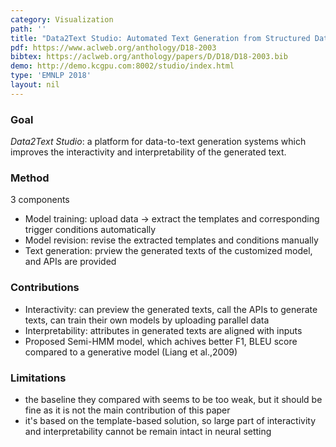 ```yaml
---
category: Visualization
path: ''
title: "Data2Text Studio: Automated Text Generation from Structured Data"
pdf: https://www.aclweb.org/anthology/D18-2003
bibtex: https://aclweb.org/anthology/papers/D/D18/D18-2003.bib
demo: http://demo.kcgpu.com:8002/studio/index.html
type: 'EMNLP 2018'
layout: nil
---
```


### Goal
*Data2Text Studio*: a platform for data-to-text generation systems which improves the interactivity and interpretability of the generated text. 

### Method 
3 components
- Model training: upload data -> extract the templates and corresponding trigger conditions automatically
- Model revision: revise the extracted templates and conditions manually
- Text generation: prview the generated texts of the customized model, and APIs are provided


### Contributions
- Interactivity: can preview the generated texts, call the APIs to generate texts, can train their own models by uploading parallel data
- Interpretability: attributes in generated texts are aligned with inputs
- Proposed Semi-HMM model, which achives better F1, BLEU score compared to a generative model (Liang et al.,2009)

### Limitations
- the baseline they compared with seems to be too weak, but it should be fine as it is not the main contribution of this paper
- it's based on the template-based solution, so large part of interactivity and interpretability cannot be remain intact in neural setting